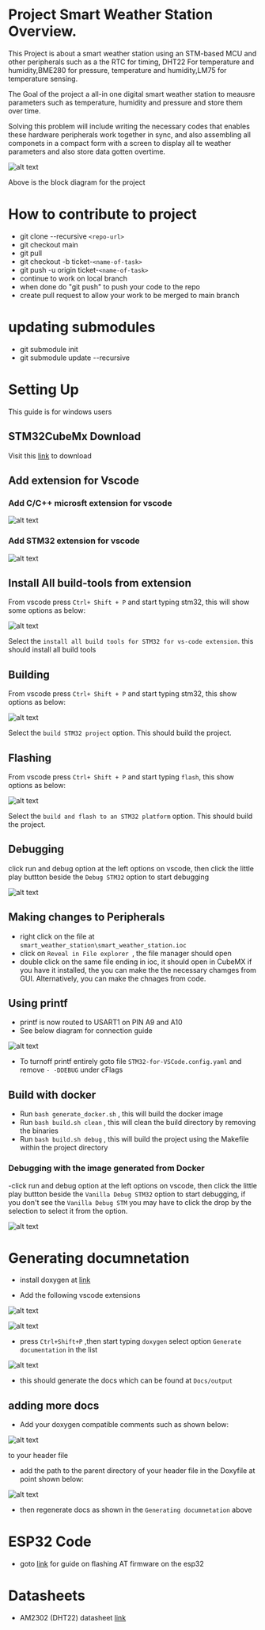 # Project Smart Weather Station Overview.
This Project is about a smart weather station using an STM-based MCU and other peripherals such as a the RTC for timing, DHT22 For temperature and humidity,BME280  for pressure, temperature and humidity,LM75 for temperature sensing.

The Goal of the project a all-in one digital smart weather station to meausre parameters such as temperature, humidity and pressure and store them over time.

Solving this problem will include writing the necessary codes that enables these hardware peripherals work together in sync, and also assembling all componets in a compact form with a screen to display all te weather parameters and also store data gotten overtime.



![alt text](<weather_station-Page-1.drawio (1).png>)


Above is the block diagram for the project 

# How to contribute to project

- git clone --recursive `<repo-url>`
- git checkout main
- git pull
- git checkout -b ticket-`<name-of-task>`
- git push -u origin ticket-`<name-of-task>`
- continue to work on local branch
- when done do "git push" to push your code to the repo
- create pull request to allow your work to be merged to main branch

# updating submodules

- git submodule init
- git submodule update --recursive

# Setting Up 

This guide is for windows users

## STM32CubeMx Download

Visit this [link](https://www.st.com/en/development-tools/stm32cubemx.html) to download 

## Add extension for Vscode

### Add C/C++ microsft extension for vscode

![alt text](image-1.png)

### Add STM32 extension for vscode

![alt text](image-2.png)


## Install All build-tools from extension

From vscode press `Ctrl+ Shift + P` and start typing stm32, this will show some options as below:

![alt text](image-3.png)

Select the `install all build tools for STM32 for vs-code extension`. this should install all build tools

## Building

From vscode press `Ctrl+ Shift + P` and start typing stm32, this show options as below:

![alt text](image-4.png)

Select the ` build STM32 project ` option. This should build the project.


## Flashing

From vscode press `Ctrl+ Shift + P` and start typing `flash`, this show options as below:

![alt text](image-6.png)

Select the ` build and flash to an STM32 platform ` option. This should build the project.

## Debugging

click run and debug option at the left options on vscode, then click the little play buttton beside the `Debug STM32` option to
start debugging

![alt text](image-7.png)


## Making changes to Peripherals

- right click on the file at `smart_weather_station\smart_weather_station.ioc`
- click on `Reveal in File explorer `, the file manager should open
- double click on the same file ending in ioc, it should open in CubeMX if you have it installed, the you can make the
 the necessary chamges from GUI. Alternatively, you can make the chnages from code.

## Using printf

- printf is now routed to USART1 on PIN A9 and A10
- See below diagram for connection guide

![alt text](STM32-to-Serial.drawio.png)

- To turnoff printf entirely goto file `STM32-for-VSCode.config.yaml`  and remove `- -DDEBUG` under cFlags


## Build with docker

- Run `bash generate_docker.sh` , this will build the docker image
- Run `bash build.sh clean` , this will clean the build directory by removing the binaries
- Run `bash build.sh debug` , this will build the project using the Makefile within the project directory

### Debugging with the image generated from Docker

-click run and debug option at the left options on vscode, then click the little play buttton beside the `Vanilla Debug STM32` option to start debugging, if you don't see the `Vanilla Debug STM` you may have to click the drop by the selection to select it
from the option.

![alt text](image-8.png)

# Generating documnetation

- install doxygen at [link](https://www.doxygen.nl/download.html)

- Add the following vscode extensions

![alt text](image-9.png)

![alt text](image-10.png)

- press `Ctrl+Shift+P` ,then start typing `doxygen` select option `Generate documentation` in the list

![alt text](image-11.png)

- this should generate the docs which can be found at `Docs/output`

## adding more docs

- Add your doxygen compatible comments such as shown below:

![alt text](image-12.png)

to your header file

- add the path to the parent directory of your header file in the Doxyfile at point shown below:

![alt text](image-13.png)

- then regenerate docs as shown in the `Generating documnetation` above

# ESP32 Code

- goto [link](https://github.com/botsgeek/esp32_at) for guide on flashing AT firmware on the esp32


# Datasheets

- AM2302 (DHT22) datasheet [link](https://cdn-shop.adafruit.com/datasheets/Digital+humidity+and+temperature+sensor+AM2302.pdf)



